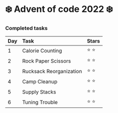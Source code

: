 ﻿# ❄️ Advent of code 2022 ❄️

### Completed tasks

Day | Task | Stars
:------------ | :------------- | :-------------
1 | Calorie Counting | :star: :star:
2 | Rock Paper Scissors | :star: :star:
3 | Rucksack Reorganization | :star: :star:
4 | Camp Cleanup | :star: :star:
5 | Supply Stacks | :star: :star:
6 | Tuning Trouble | :star: :star: